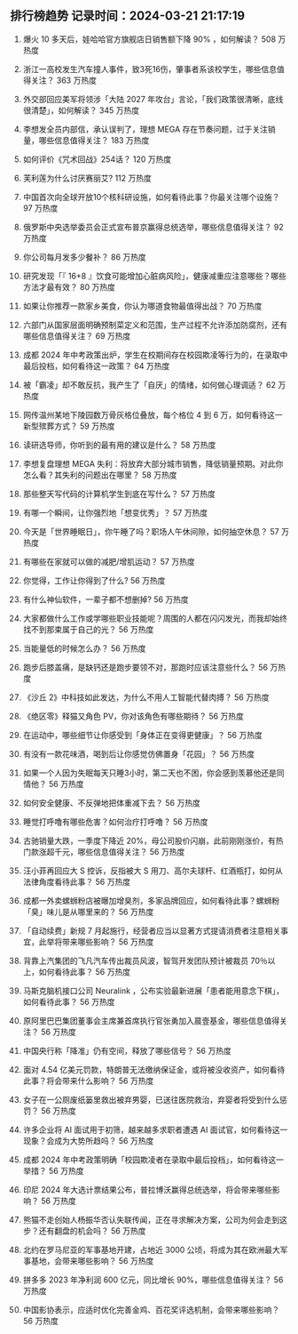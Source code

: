 
## 排行榜趋势 记录时间：2024-03-21 21:17:19
  
  1. 爆火 10 多天后，娃哈哈官方旗舰店日销售额下降 90% ，如何解读？ 508 万热度
    
  2. 浙江一高校发生汽车撞人事件，致3死16伤，肇事者系该校学生，哪些信息值得关注？ 363 万热度
    
  3. 外交部回应美军将领涉「大陆 2027 年攻台」言论，「我们政策很清晰，底线很清楚」，如何解读？ 345 万热度
    
  4. 李想发全员内部信，承认误判了，理想 MEGA 存在节奏问题，过于关注销量，哪些信息值得关注？ 183 万热度
    
  5. 如何评价《咒术回战》254话？ 120 万热度
    
  6. 芙利莲为什么讨厌赛丽艾? 112 万热度
    
  7. 中国首次向全球开放10个核科研设施，如何看待此事？你最关注哪个设施？ 97 万热度
    
  8. 俄罗斯中央选举委员会正式宣布普京赢得总统选举，哪些信息值得关注？ 92 万热度
    
  9. 你公司每月发多少餐补？ 86 万热度
    
  10. 研究发现「『 16+8 』饮食可能增加心脏病风险」，健康减重应注意哪些？哪些方法才最有效？ 80 万热度
    
  11. 如果让你推荐一款家乡美食，你认为哪道食物最值得出战？ 70 万热度
    
  12. 六部门从国家层面明确预制菜定义和范围，生产过程不允许添加防腐剂，还有哪些信息值得关注？ 69 万热度
    
  13. 成都 2024 年中考政策出炉，学生在校期间存在校园欺凌等行为的，在录取中最后投档，如何看待这一政策？ 64 万热度
    
  14. 被「霸凌」却不敢反抗，我产生了「自厌」的情绪，如何做心理调适？ 62 万热度
    
  15. 网传温州某地下陵园数万骨灰格位叠放，每个格位 4 到 6 万，如何看待这一新型殡葬方式？ 59 万热度
    
  16. 读研选导师，你听到的最有用的建议是什么？ 58 万热度
    
  17. 李想复盘理想 MEGA 失利：将放弃大部分城市销售，降低销量预期。对此你怎么看？其失利的问题出在哪里？ 58 万热度
    
  18. 那些整天写代码的计算机学生到底在写什么？ 57 万热度
    
  19. 有哪一个瞬间，让你强烈地「想变优秀」？ 57 万热度
    
  20. 今天是「世界睡眠日」，你午睡了吗？职场人午休间隙，如何抽空休息？ 57 万热度
    
  21. 有哪些在家就可以做的减肥/增肌运动？ 57 万热度
    
  22. 你觉得，工作让你得到了什么? 56 万热度
    
  23. 有什么神仙软件，一辈子都不想删掉? 56 万热度
    
  24. 大家都做什么工作或学哪些职业技能呢？周围的人都在闪闪发光，而我却始终找不到那束属于自己的光？ 56 万热度
    
  25. 当能量低的时候怎么办？ 56 万热度
    
  26. 跑步后膝盖痛，是缺钙还是跑步要领不对，那跑时应该注意些什么？ 56 万热度
    
  27. 《沙丘 2》中科技如此发达，为什么不用人工智能代替肉搏？ 56 万热度
    
  28. 《绝区零》释猫又角色 PV，你对该角色有哪些期待？ 56 万热度
    
  29. 在运动中，哪些细节让你感受到「身体正在变得更健康」？ 56 万热度
    
  30. 有没有一款花味酒，喝到后让你感觉仿佛置身「花园」？ 56 万热度
    
  31. 如果一个人因为失眠每天只睡3小时，第二天也不困，你会感到羡慕他还是同情他？ 56 万热度
    
  32. 如何安全健康、不反弹地把体重减下去？ 56 万热度
    
  33. 睡觉打呼噜有哪些危害？如何治疗打呼噜？ 56 万热度
    
  34. 古驰销量大跌，一季度下降近 20%，母公司股价闪崩，此前刚刚涨价，有热门款涨超千元，哪些信息值得关注？ 56 万热度
    
  35. 汪小菲再回应大 S 控诉，反指被大 S 用刀、高尔夫球杆、红酒瓶打，如何从法律角度看待此事？ 56 万热度
    
  36. 成都一外卖螺蛳粉店被曝加增臭剂，多家品牌回应，如何看待此事？螺蛳粉「臭」味儿是从哪里来的？ 56 万热度
    
  37. 「自动续费」新规 7 月起施行，经营者应当以显著方式提请消费者注意相关事宜，此举将带来哪些影响？ 56 万热度
    
  38. 背靠上汽集团的飞凡汽车传出裁员风波，智驾开发团队预计被裁员 70％以上，如何看待此事？ 56 万热度
    
  39. 马斯克脑机接口公司 Neuralink ，公布实验最新进展「患者能用意念下棋」，如何看待此事？ 56 万热度
    
  40. 原阿里巴巴集团董事会主席兼首席执行官张勇加入晨壹基金，哪些信息值得关注？ 56 万热度
    
  41. 中国央行称「降准」仍有空间，释放了哪些信号？ 56 万热度
    
  42. 面对 4.54 亿美元罚款，特朗普无法缴纳保证金，或将被没收资产，如何看待此事？将会带来什么影响？ 56 万热度
    
  43. 女子在一公厕废纸篓里救出被弃男婴，已送往医院救治，弃婴者将受到什么惩罚？ 56 万热度
    
  44. 许多企业将 AI 面试用于初筛，越来越多求职者遭遇 AI 面试官，如何看待这一现象？会成为大势所趋吗？ 56 万热度
    
  45. 成都 2024 年中考政策明确「校园欺凌者在录取中最后投档」，如何看待这一举措？ 56 万热度
    
  46. 印尼 2024 年大选计票结果公布，普拉博沃赢得总统选举，将会带来哪些影响？ 56 万热度
    
  47. 熊猫不走创始人杨振华否认失联传闻，正在寻求解决方案，公司为何会走到这步？还有翻盘的机会吗？ 56 万热度
    
  48. 北约在罗马尼亚的军事基地开建，占地近 3000 公顷，将成为其在欧洲最大军事基地，会带来哪些影响？ 56 万热度
    
  49. 拼多多 2023 年净利润 600 亿元，同比增长 90%，哪些信息值得关注？ 56 万热度
    
  50. 中国影协表示，应适时优化完善金鸡、百花奖评选机制，会带来哪些影响？ 56 万热度
    